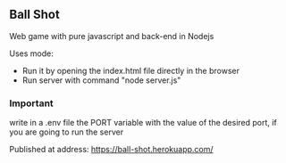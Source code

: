 ## Ball Shot

Web game with pure javascript and back-end in Nodejs

Uses mode:
- Run it by opening the index.html file directly in the browser
- Run server with command "node server.js"

### Important
write in a .env file the PORT variable with the value of the desired port, if you are going to run the server

Published at address: https://ball-shot.herokuapp.com/